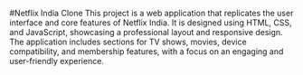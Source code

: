 #Netflix India Clone
This project is a web application that replicates the user interface and core features of Netflix India. It is designed using HTML, CSS, and JavaScript, showcasing a professional layout and responsive design. The application includes sections for TV shows, movies, device compatibility, and membership features, with a focus on an engaging and user-friendly experience.

